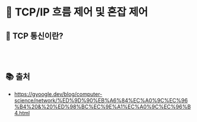 # 📖 TCP/IP 흐름 제어 및 혼잡 제어

## 📌 TCP 통신이란?

<br><br>

## 📚 출처

- https://gyoogle.dev/blog/computer-science/network/%ED%9D%90%EB%A6%84%EC%A0%9C%EC%96%B4%20&%20%ED%98%BC%EC%9E%A1%EC%A0%9C%EC%96%B4.html

<br><br>
